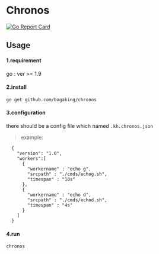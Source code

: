 # Chronos

[![Go Report Card](https://goreportcard.com/badge/github.com/bagaking/chronos)](https://goreportcard.com/badge/github.com/bagaking/chronos)

## Usage
#### 1.requirement
go : ver >= 1.9

#### 2.install
```go get github.com/bagaking/chronos```

#### 3.configuration
there should be a config file which named ```.kh.chronos.json```

> example:
```
  {
    "version": "1.0",
    "workers":[
      {
        "workername" : "echo g",
        "srcpath" : "./cmds/echog.sh",
        "timespan" : "10s" 
      },
      {
        "workername" : "echo d",
        "srcpath" : "./cmds/echod.sh",
        "timespan" : "4s" 
      }
    ]
  }
```

#### 4.run
```chronos```